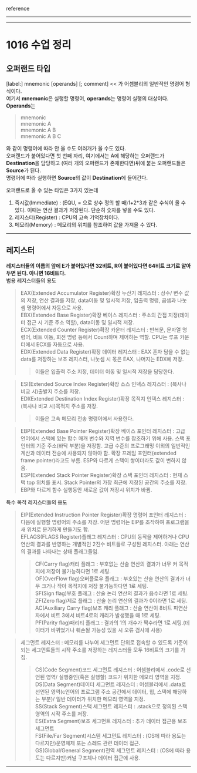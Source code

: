 reference  
>  
---

---
# 1016 수업 정리  
## 오퍼랜드 타입  
[label:] mnemonic [operands] [; comment] << 가 어셈블리의 일반적인 명령어 형식이다.  
여기서 **mnemonic**은 실행할 명령어, **operands**는 명령어 실행의 대상이다.  
**Operands**는  
>mnemonic  
>mnemonic A  
>mnemonic A B  
>mnemonic A B C  

와 같이 명령어에 따라 안 올 수도 여러개가 올 수도 있다.  
오퍼랜드가 붙어있다면 첫 번째 자리, 여기에서는 A에 해당하는 오퍼랜드가 **Destination**을 담당하고 (여러 개의 오퍼랜드가 존재한다면)뒤에 붙는 오퍼랜드들은 **Source**가 된다.  
명령어에 따라 실행하면 **Source**의 값이 **Destination**에 들어간다.  

오퍼랜드로 올 수 있는 타입은 3가지 있는데  
1. 즉시값(Immediate) : (EQU, = 으로 상수 정의 할 때)1+2*3과 같은 수식이 올 수 있다. 이때는 연산 결과가 저장된다. 단순히 숫자를 넣을 수도 있다.  
2. 레지스터(Register) : CPU의 고속 기억장치이다.
3. 메모리(Memory) : 메모리의 위치를 참조하여 값을 가져올 수 있다.
---
## 레지스터
**레지스터들의 이름의 앞에 E가 붙어있다면 32비트, R이 붙어있다면 64비트 크기로 알아두면 된다. 아니면 16비트다.**  
범용 레지스터들의 용도  
>EAX(Extended Accumulator Register)확장 누산기 레지스터 : 상수/ 변수 값의 저장, 연산 결과를 저장, data이동 및 일시적 저장, 입출력 명령, 곱셈과 나눗셈 명령어에서 자동으로 사용.  
>EBX(Extended Base Register)확장 베이스 레지스터 : 주소의 간접 지정(데이터 접근 시 기준 주소 역할), data이동 및 일시적 저장.  
>ECX(Extended Counter Register)확장 카운터 레지스터 : 반복문, 문자열 명령어, 비트 이동, 회전 명령 등에서 Count하며 제어하는 역할. CPU는 루프 카운터에서 ECX를 자동으로 사용.  
>EDX(Extended Data Register)확장 데이터 레지스터 : EAX 혼자 담을 수 없는 data를 저장하는 보조 레지스터, 나눗셈 시 몫은 EAX, 나머지는 EDX에 저장.  
>>이들은 입출력 주소 지정, 데이터 이동 및 일시적 저장을 담당한다.

>ESI(Extended Source Index Register)확장 소스 인덱스 레지스터 : (복사나 비교 시)출발지 주소를 저장.  
>EDI(Extended Destination Index Register)확장 목적지 인덱스 레지스터 : (복사나 비교 시)목적지 주소를 저장.  
>>이들은 고속 메모리 전송 명령어에서 사용한다.

>EBP(Extended Base Pointer Register)확장 베이스 포인터 레지스터 : 고급 언어에서 스택에 있는 함수 매개 변수와 지역 변수를 참조하기 위해 사용. 스택 포인터의 기준 주소(바닥 부분)을 저장함. 고급 수준의 프로그래밍 이외의 일반적인 계산과 데이터 전송에 사용되지 않아야 함. 확장 프레임 포인터(extended frame pointer)라고도 부름. ESP와 다르게 스택이 쌓이더라도 값이 변하지 않음.  
>ESP(Extended Stack Pointer Register)확장 스택 포인터 레지스터 : 현재 스택 top 위치를 표시. Stack Pointer의 가장 최근에 저장된 공간의 주소를 저장. EBP와 다르게 함수 실행동안 새로운 값이 저장시 위치가 바뀜.  

특수 목적 레지스터들의 용도
>EIP(Extended Instruction Pointer Register)확장 명령어 포인터 레지스터 : 다음에 실행할 명령어의 주소를 저장. 어떤 명령어는 EIP를 조작하여 프로그램을 새 위치로 분기하게 만들기도 함.  
>EFLAGS(FLAGS Register)플래그 레지스터 : CPU의 동작을 제어하거나 CPU 연산의 결과를 반영하는 개별적인 2진수 비트들로 구성된 레지스터. 아래는 연산의 결과를 나타내는 상태 플래그들임.  
>>CF(Carry flag)캐리 플래그 : 부호없는 산술 연산의 결과가 너무 커 목적지에 저장이 불가능하다면 1로 세팅.  
>>OF(OverFlow flag)오버플로우 플래그 : 부호있는 산술 연산의 결과가 너무 크거나 작아 목적지에 저장 불가능하다면 1로 세팅.  
>>SF(Sign flag)부호 플래그 : 산술 논리 연산의 결과가 음수라면 1로 세팅.  
>>ZF(Zero flag)제로 플래그 : 산술 논리 연산의 결과가 0이라면 1로 세팅.  
>>AC(Auxiliary Carry flag)보조 캐리 플래그 : 산술 연산이 8비트 피연산자에서 비트 3에서 비트4로의 캐리가 발생했을 때 1로 세팅.  
>>PF(Parity flag)패리티 플래그 : 결과의 1의 개수가 짝수라면 1로 세팅.(데이터가 바뀌었거나 훼손될 가능성 있을 시 오류 검사에 사용)

>세그먼트 레지스터 : 메모리를 나누어 세그먼트 단위로 접속할 수 있도록 기준이 되는 세그먼트들의 시작 주소를 저장하는 레지스터들 모두 16비트의 크기를 가짐.  
>>CS(Code Segment)코드 세그먼트 레지스터 : 어셈블리에서 .code로 선언된 영역/ 실행중인(혹은 실행할) 코드가 위치한 메모리 영역을 지정.  
>>DS(Data Segment)데이터 세그먼트 레지스터 : 어셈블리에서 .data로 선언된 영역(c언어의 프로그램 주소 공간에서 데이터, 힙, 스택에 해당하는 부분)/ 일반 데이터가 위치한 메모리 영역을 지정.  
>>SS(Stack Segment)스택 세그먼트 레지스터 : .stack으로 정의된 스택 영역의 시작 주소를 저장.  
>>ES(Extra Segment)보조 세그먼트 레지스터 : 추가 데이터 접근용 보조 세그먼트  
>>FS(File/Far Segment)시스템 세그먼트 레지스터 : (OS에 따라 용도는 다르지만)운영체제 또는 스레드 관련 데이터 접근.  
>>GS(Global/General Segment)전역 세그먼트 레지스터 : (OS에 따라 용도는 다르지만)커널 구조체나 데이터 접근에 사용.  
---


